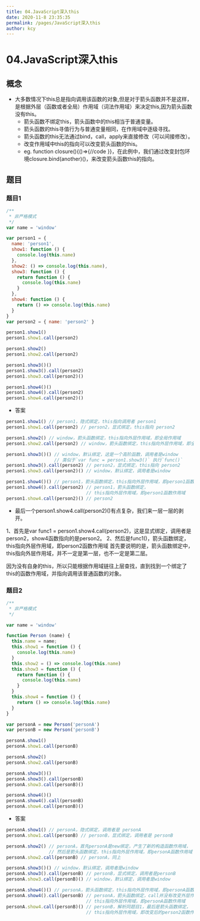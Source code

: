 ```yaml
---
title: 04.JavaScript深入this
date: 2020-11-8 23:35:35
permalink: /pages/JavaScript深入this
author: kcy
---
```


# 04.JavaScript深入this

## 概念
* 大多数情况下this总是指向调用该函数的对象,但是对于箭头函数并不是这样，是根据外层（函数或者全局）作用域（词法作用域）来决定this,因为箭头函数没有this。
    * 箭头函数不绑定this，箭头函数中的this相当于普通变量。
    * 箭头函数的this寻值行为与普通变量相同，在作用域中逐级寻找。
    * 箭头函数的this无法通过bind，call，apply来直接修改（可以间接修改）。
    * 改变作用域中this的指向可以改变箭头函数的this。
    * eg. function closure(){()=>{//code }}，在此例中，我们通过改变封包环境closure.bind(another)()，来改变箭头函数this的指向。

## 题目

### 题目1
```javascript
/**
 * 非严格模式
 */
var name = 'window'

var person1 = {
  name: 'person1',
  show1: function () {
    console.log(this.name)
  },
  show2: () => console.log(this.name),
  show3: function () {
    return function () {
      console.log(this.name)
    }
  },
  show4: function () {
    return () => console.log(this.name)
  }
}
var person2 = { name: 'person2' }

person1.show1()
person1.show1.call(person2)

person1.show2()
person1.show2.call(person2)

person1.show3()()
person1.show3().call(person2)
person1.show3.call(person2)()

person1.show4()()
person1.show4().call(person2)
person1.show4.call(person2)()
```
* 答案

```javascript
person1.show1() // person1，隐式绑定，this指向调用者 person1 
person1.show1.call(person2) // person2，显式绑定，this指向 person2

person1.show2() // window，箭头函数绑定，this指向外层作用域，即全局作用域
person1.show2.call(person2) // window，箭头函数绑定，this指向外层作用域，即全局作用域

person1.show3()() // window，默认绑定，这是一个高阶函数，调用者是window
				  // 类似于`var func = person1.show3()` 执行`func()`
person1.show3().call(person2) // person2，显式绑定，this指向 person2
person1.show3.call(person2)() // window，默认绑定，调用者是window

person1.show4()() // person1，箭头函数绑定，this指向外层作用域，即person1函数作用域
person1.show4().call(person2) // person1，箭头函数绑定，
							  // this指向外层作用域，即person1函数作用域
person1.show4.call(person2)() // person2
```
* 最后一个person1.show4.call(person2)()有点复杂，我们来一层一层的剥开。

1、首先是var func1 = person1.show4.call(person2)，这是显式绑定，调用者是person2，show4函数指向的是person2。
2、然后是func1()，箭头函数绑定，this指向外层作用域，即person2函数作用域
首先要说明的是，箭头函数绑定中，this指向外层作用域，并不一定是第一层，也不一定是第二层。

因为没有自身的this，所以只能根据作用域链往上层查找，直到找到一个绑定了this的函数作用域，并指向调用该普通函数的对象。

### 题目2
```javascript
/**
 * 非严格模式
 */

var name = 'window'

function Person (name) {
  this.name = name;
  this.show1 = function () {
    console.log(this.name)
  }
  this.show2 = () => console.log(this.name)
  this.show3 = function () {
    return function () {
      console.log(this.name)
    }
  }
  this.show4 = function () {
    return () => console.log(this.name)
  }
}

var personA = new Person('personA')
var personB = new Person('personB')

personA.show1()
personA.show1.call(personB)

personA.show2()
personA.show2.call(personB)

personA.show3()()
personA.show3().call(personB)
personA.show3.call(personB)()

personA.show4()()
personA.show4().call(personB)
personA.show4.call(personB)()
```
* 答案
```javascript
personA.show1() // personA，隐式绑定，调用者是 personA
personA.show1.call(personB) // personB，显式绑定，调用者是 personB

personA.show2() // personA，首先personA是new绑定，产生了新的构造函数作用域，
				// 然后是箭头函数绑定，this指向外层作用域，即personA函数作用域
personA.show2.call(personB) // personA，同上

personA.show3()() // window，默认绑定，调用者是window
personA.show3().call(personB) // personB，显式绑定，调用者是personB
personA.show3.call(personB)() // window，默认绑定，调用者是window

personA.show4()() // personA，箭头函数绑定，this指向外层作用域，即personA函数作用域
personA.show4().call(personB) // personA，箭头函数绑定，call并没有改变外层作用域，
							  // this指向外层作用域，即personA函数作用域
personA.show4.call(personB)() // personB，解析同题目1，最后是箭头函数绑定，
							  // this指向外层作用域，即改变后的person2函数作用域
```